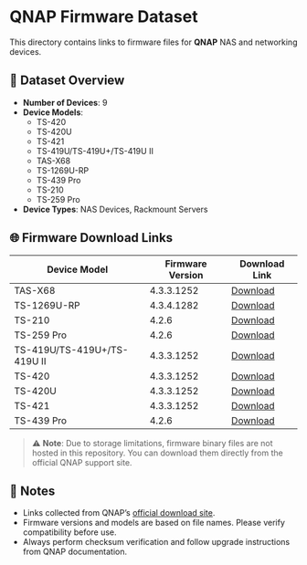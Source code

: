 # QNAP Firmware Dataset

This directory contains links to firmware files for **QNAP** NAS and networking devices.

## 🔢 Dataset Overview

- **Number of Devices**: 9
- **Device Models**:
  - TS-420
  - TS-420U
  - TS-421
  - TS-419U/TS-419U+/TS-419U II
  - TAS-X68
  - TS-1269U-RP
  - TS-439 Pro
  - TS-210
  - TS-259 Pro
- **Device Types**: NAS Devices, Rackmount Servers

## 🌐 Firmware Download Links

| Device Model                  | Firmware Version     | Download Link |
|------------------------------|----------------------|---------------|
| TAS-X68                      | 4.3.3.1252           | [Download](https://download.qnap.com/Storage/TAS-X68/TAS-X68_20200409-4.3.3.1252.zip) |
| TS-1269U-RP                  | 4.3.4.1282           | [Download](https://download.qnap.com/Storage/TS-1269U/TS-1269U_20200408-4.3.4.1282.zip) |
| TS-210                       | 4.2.6                | [Download](https://download.qnap.com/Storage/TS-210TurboNAS/TS-210_20200421-4.2.6.zip) |
| TS-259 Pro                   | 4.2.6                | [Download](https://download.qnap.com/Storage/TS-259ProTurboNAS/TS-259_20200421-4.2.6.zip) |
| TS-419U/TS-419U+/TS-419U II  | 4.3.3.1252           | [Download](https://download.qnap.com/Storage/TS-419U/TS-419U_20200409-4.3.3.1252.zip) |
| TS-420                       | 4.3.3.1252           | [Download](https://download.qnap.com/Storage/TS-420/TS-420_20200409-4.3.3.1252.zip) |
| TS-420U                      | 4.3.3.1252           | [Download](https://download.qnap.com/Storage/TS-420U/TS-420U_20200409-4.3.3.1252.zip) |
| TS-421                       | 4.3.3.1252           | [Download](https://download.qnap.com/Storage/TS-421/TS-421_20200409-4.3.3.1252.zip) |
| TS-439 Pro                   | 4.2.6                | [Download](https://download.qnap.com/Storage/TS-439ProTurboNAS/TS-439_20200421-4.2.6.zip) |

> ⚠️ **Note**: Due to storage limitations, firmware binary files are not hosted in this repository. You can download them directly from the official QNAP support site.

## 📝 Notes

- Links collected from QNAP’s [official download site](https://www.qnap.com/en/download).
- Firmware versions and models are based on file names. Please verify compatibility before use.
- Always perform checksum verification and follow upgrade instructions from QNAP documentation.
